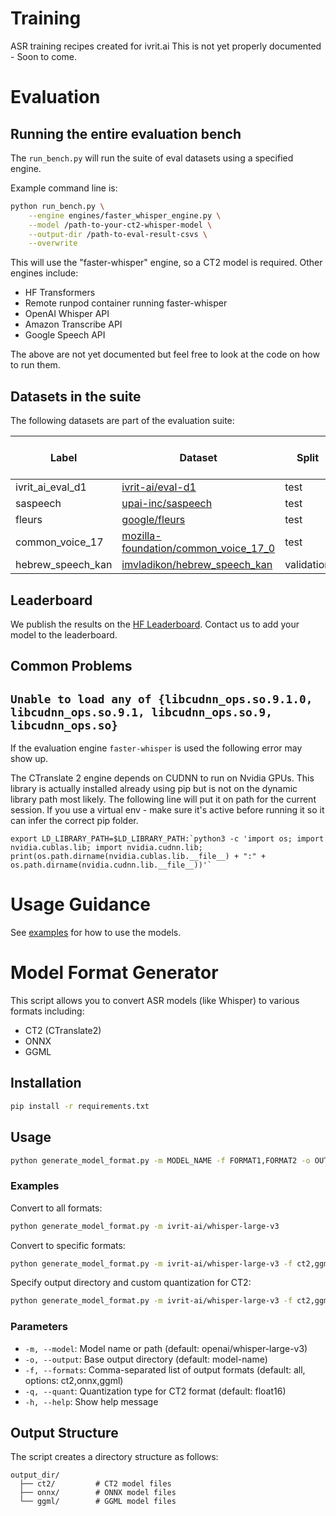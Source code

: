 # Training

ASR training recipes created for ivrit.ai
This is not yet properly documented - Soon to come.

# Evaluation

## Running the entire evaluation bench

The `run_bench.py` will run the suite of eval datasets using a specified engine.

Example command line is:

```bash
python run_bench.py \
    --engine engines/faster_whisper_engine.py \
    --model /path-to-your-ct2-whisper-model \
    --output-dir /path-to-eval-result-csvs \
    --overwrite
```

This will use the "faster-whisper" engine, so a CT2 model is required.
Other engines include:

- HF Transformers
- Remote runpod container running faster-whisper
- OpenAI Whisper API
- Amazon Transcribe API
- Google Speech API

The above are not yet documented but feel free to look at the code on how to run them.

## Datasets in the suite

The following datasets are part of the evaluation suite:

| Label             | Dataset                                                                                                      | Split      | Text Column   | Dataset Configuration Name | Gated |
| ----------------- | ------------------------------------------------------------------------------------------------------------ | ---------- | ------------- | -------------------------- | ----- |
| ivrit_ai_eval_d1  | [ivrit-ai/eval-d1](https://huggingface.co/datasets/ivrit-ai/eval-d1)                                         | test       | text          | -                          | ❌    |
| saspeech          | [upai-inc/saspeech](https://huggingface.co/datasets/ivrit-ai/saspeech)                                       | test       | text          | -                          | ❌    |
| fleurs            | [google/fleurs](https://huggingface.co/datasets/google/fleurs)                                               | test       | transcription | he_il                      | ❌    |
| common_voice_17   | [mozilla-foundation/common_voice_17_0](https://huggingface.co/datasets/mozilla-foundation/common_voice_17_0) | test       | sentence      | he                         | ✅    |
| hebrew_speech_kan | [imvladikon/hebrew_speech_kan](https://huggingface.co/datasets/imvladikon/hebrew_speech_kan)                 | validation | sentence      | -                          | ❌    |

## Leaderboard

We publish the results on the [HF Leaderboard](https://huggingface.co/spaces/ivrit-ai/hebrew-transcription-leaderboard).
Contact us to add your model to the leaderboard.

## Common Problems

## `Unable to load any of {libcudnn_ops.so.9.1.0, libcudnn_ops.so.9.1, libcudnn_ops.so.9, libcudnn_ops.so}`

If the evaluation engine `faster-whisper` is used the following error may show up.

The CTranslate 2 engine depends on CUDNN to run on Nvidia GPUs. This library is actually installed already using pip but is not on the dynamic library path most likely.
The following line will put it on path for the current session. If you use a virtual env - make sure it's active before running it so it can infer the correct pip folder.

```
export LD_LIBRARY_PATH=$LD_LIBRARY_PATH:`python3 -c 'import os; import nvidia.cublas.lib; import nvidia.cudnn.lib; print(os.path.dirname(nvidia.cublas.lib.__file__) + ":" + os.path.dirname(nvidia.cudnn.lib.__file__))'`
```

# Usage Guidance

See [examples](./examples) for how to use the models.

# Model Format Generator

This script allows you to convert ASR models (like Whisper) to various formats including:
- CT2 (CTranslate2)
- ONNX
- GGML

## Installation

```bash
pip install -r requirements.txt
```

## Usage

```bash
python generate_model_format.py -m MODEL_NAME -f FORMAT1,FORMAT2 -o OUTPUT_DIR
```

### Examples

Convert to all formats:
```bash
python generate_model_format.py -m ivrit-ai/whisper-large-v3
```

Convert to specific formats:
```bash
python generate_model_format.py -m ivrit-ai/whisper-large-v3 -f ct2,ggml
```

Specify output directory and custom quantization for CT2:
```bash
python generate_model_format.py -m ivrit-ai/whisper-large-v3 -f ct2,ggml -o my_models -q float32
```

### Parameters

- `-m, --model`: Model name or path (default: openai/whisper-large-v3)
- `-o, --output`: Base output directory (default: model-name)
- `-f, --formats`: Comma-separated list of output formats (default: all, options: ct2,onnx,ggml)
- `-q, --quant`: Quantization type for CT2 format (default: float16)
- `-h, --help`: Show help message

## Output Structure

The script creates a directory structure as follows:
```
output_dir/
  ├── ct2/         # CT2 model files
  ├── onnx/        # ONNX model files
  └── ggml/        # GGML model files
```
